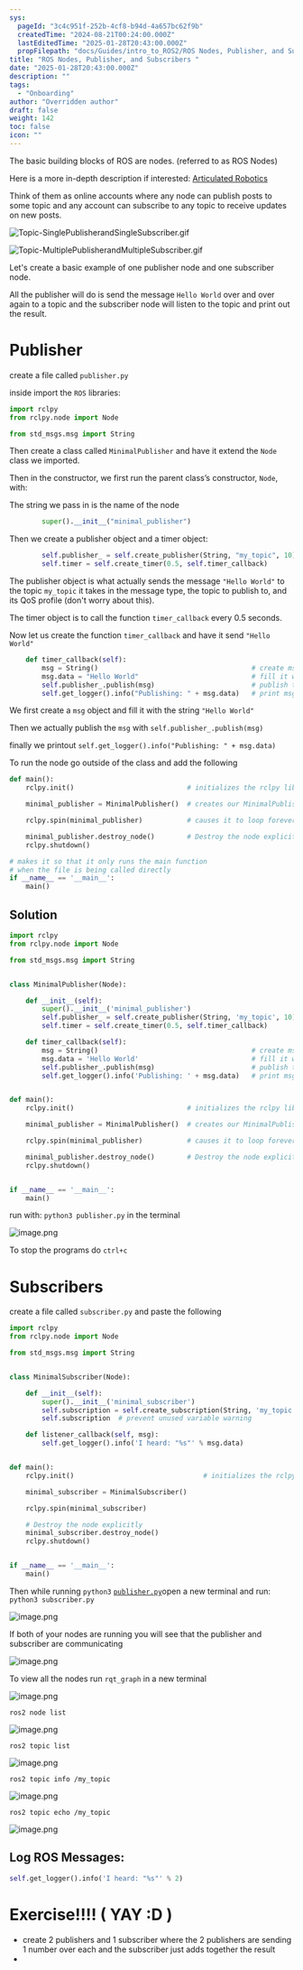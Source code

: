 ```yaml
---
sys:
  pageId: "3c4c951f-252b-4cf8-b94d-4a657bc62f9b"
  createdTime: "2024-08-21T00:24:00.000Z"
  lastEditedTime: "2025-01-28T20:43:00.000Z"
  propFilepath: "docs/Guides/intro_to_ROS2/ROS Nodes, Publisher, and Subscribers .md"
title: "ROS Nodes, Publisher, and Subscribers "
date: "2025-01-28T20:43:00.000Z"
description: ""
tags:
  - "Onboarding"
author: "Overridden author"
draft: false
weight: 142
toc: false
icon: ""
---
```


The basic building blocks of ROS are nodes. (referred to as ROS Nodes)

Here is a more in-depth description if interested: [Articulated Robotics](https://articulatedrobotics.xyz/tutorials/ready-for-ros/ros-overview#2-nodes)

Think of them as online accounts where any node can publish posts to some topic and any account can subscribe to any topic to receive updates on new posts.

![Topic-SinglePublisherandSingleSubscriber.gif](https://docs.ros.org/en/humble/_images/Topic-SinglePublisherandSingleSubscriber.gif)

![Topic-MultiplePublisherandMultipleSubscriber.gif](https://docs.ros.org/en/humble/_images/Topic-MultiplePublisherandMultipleSubscriber.gif)

Let's create a basic example of one publisher node and one subscriber node.

All the publisher will do is send the message `Hello World` over and over again to a topic and the subscriber node will listen to the topic and print out the result.

# Publisher

create a file called `publisher.py` 

inside import the `ROS` libraries:

```python
import rclpy
from rclpy.node import Node

from std_msgs.msg import String
```

Then create a class called `MinimalPublisher` and have it extend the `Node` class we imported.

Then in the constructor, we first run the parent class’s constructor, `Node`, with:

The string we pass in is the name of the node

```python
        super().__init__("minimal_publisher")
```

Then we create a publisher object and a timer object:

```python
        self.publisher_ = self.create_publisher(String, "my_topic", 10)
        self.timer = self.create_timer(0.5, self.timer_callback)
```

The publisher object is what actually sends the message `"Hello World"` to the topic `my_topic` it takes in the message type, the topic to publish to, and its QoS profile (don't worry about this).

The timer object is to call the function `timer_callback` every 0.5 seconds.

Now let us create the function `timer_callback` and have it send `"Hello World"`

```python
    def timer_callback(self):
        msg = String()                                      # create msg object
        msg.data = "Hello World"                            # fill it with data
        self.publisher_.publish(msg)                        # publish the message
        self.get_logger().info("Publishing: " + msg.data)   # print msg
```

We first create a `msg` object and fill it with the string `"Hello World"`

Then we actually publish the `msg` with `self.publisher_.publish(msg)`

finally we printout `self.get_logger().info("Publishing: " + msg.data)`

To run the node go outside of the class and add the following

```python
def main():
    rclpy.init()                            # initializes the rclpy library

    minimal_publisher = MinimalPublisher()  # creates our MinimalPublisher object

    rclpy.spin(minimal_publisher)           # causes it to loop forever

    minimal_publisher.destroy_node()        # Destroy the node explicitly
    rclpy.shutdown()

# makes it so that it only runs the main function
# when the file is being called directly
if __name__ == '__main__': 
    main()
```

## Solution

```python
import rclpy
from rclpy.node import Node

from std_msgs.msg import String


class MinimalPublisher(Node):

    def __init__(self):
        super().__init__('minimal_publisher')
        self.publisher_ = self.create_publisher(String, 'my_topic', 10)
        self.timer = self.create_timer(0.5, self.timer_callback)

    def timer_callback(self):
        msg = String()                                      # create msg object
        msg.data = 'Hello World'                            # fill it with data
        self.publisher_.publish(msg)                        # publish the message
        self.get_logger().info('Publishing: ' + msg.data)   # print msg


def main():
    rclpy.init()                            # initializes the rclpy library

    minimal_publisher = MinimalPublisher()  # creates our MinimalPublisher object

    rclpy.spin(minimal_publisher)           # causes it to loop forever

    minimal_publisher.destroy_node()        # Destroy the node explicitly
    rclpy.shutdown()


if __name__ == '__main__':
    main()
```

run with: `python3 publisher.py` in the terminal

![image.png](https://prod-files-secure.s3.us-west-2.amazonaws.com/d518164a-d88e-44d1-a4ee-3adb3bd8bce0/9214accb-ad5b-44f1-a31c-b3167c59138b/image.png?X-Amz-Algorithm=AWS4-HMAC-SHA256&X-Amz-Content-Sha256=UNSIGNED-PAYLOAD&X-Amz-Credential=ASIAZI2LB466WDZEN255%2F20250207%2Fus-west-2%2Fs3%2Faws4_request&X-Amz-Date=20250207T081037Z&X-Amz-Expires=3600&X-Amz-Security-Token=IQoJb3JpZ2luX2VjEFgaCXVzLXdlc3QtMiJHMEUCIQClT9FNW1E8qM7l%2B5tOk6%2BwBXtiR6JpO%2F5F4DABW%2FxcjgIgS9s3QDqI9Ce55zhKLY2xHh%2FvwyK8eRpTCv5bczaSNcAq%2FwMIcRAAGgw2Mzc0MjMxODM4MDUiDAkuYLPY3ZvUvFRbaSrcA5L94OY2RDcccJaO1Ln5OMqSWpQgnhYtJJdtIV0GxEGpnGtafq8EpczpdI4Kbc3roYzx0mGW6mqPNSXl0XbdgSxj7Q7MBvD%2FuoqXO%2FvhQedRafiECyVI%2FHdMgRKv7bcBtAp2vVgU34h83KswevE2Fi%2F7tRX4fZ%2Flwepb5vuqZu6Q7Tc%2B%2F%2FE5FHQfwxwr1XkqtUD5b32croNk%2FAP5Nf34Op8TmY6Y2Rmu6LS5MdXgbIKUlzdjhXLUNUwQEtYNW0xIqx6l%2BFd58vIX7qPXyGXCJGfumfGIbuqkaw%2F9PUXOc213LROtu5MBUP7ZI%2FUefuzPNVjUtVm8%2BvHlh6MOeXe1FEtovEbeZR2bHC2rxGIYAaNl6nzX8AVKmbRpnuEOY4VEvsHdKzmDwILf8d1GFWPPwDJZWG4A2vVuXrenYeO%2Fw2MOSsW%2FJRbmgb3U8EU4jXIsZSzTbezWg1i1xuoeRDz%2FYWM33QaD534q0A%2FhZQCP6NEROlV3wdLzz8wyX2X7nyKmPB5XK17vB26vjIjOzs0TiUReHFUS5koCT2SRZjujLJfkhNKlW4XyBf1%2FQEmHwv7uTebj9FP%2BDCnGS45eSUEAXNQN10LLqbQtnMwwLDnz3yqwj9DzNnh7eZ7LHObgMIX8lr0GOqUBxVYhjUHBLdpMR40%2BT%2Bxhph6hU3VlRdK8fn6ux8Gs9Oo6KmATwO%2BrD11V84RfdhiFhaN%2BU3AH6h7Y9darQHhXXfahpSca2bmJs4kv2m8%2BUjkNoC%2FPjQKH2TIExCZ3NbBZLDlReRjPgivGupWE5uhuJSwk958IFSXgnO9zQP1k6mGp6gEtCwdlC4aWMNn4iISQ8QpNPvObdIugtBQYxBHEbrgJt16P&X-Amz-Signature=8e5c55f8a945290d669823cee72f60fe963a7426feb9a37aa473806ae9f456a1&X-Amz-SignedHeaders=host&x-id=GetObject)

To stop the programs do `ctrl+c`

# Subscribers

create a file called `subscriber.py` and paste the following

```python
import rclpy
from rclpy.node import Node

from std_msgs.msg import String


class MinimalSubscriber(Node):

    def __init__(self):
        super().__init__('minimal_subscriber')
        self.subscription = self.create_subscription(String, 'my_topic', self.listener_callback, 10)
        self.subscription  # prevent unused variable warning

    def listener_callback(self, msg):
        self.get_logger().info('I heard: "%s"' % msg.data)


def main():
    rclpy.init()                                # initializes the rclpy library

    minimal_subscriber = MinimalSubscriber()

    rclpy.spin(minimal_subscriber)

    # Destroy the node explicitly
    minimal_subscriber.destroy_node()
    rclpy.shutdown()


if __name__ == '__main__':
    main()
```

Then while running `python3` [`publisher.py`](http://publisher.py/)open a new terminal and run: `python3 subscriber.py` 

![image.png](https://prod-files-secure.s3.us-west-2.amazonaws.com/d518164a-d88e-44d1-a4ee-3adb3bd8bce0/611fccf2-c738-4dbd-94e9-98f209092866/image.png?X-Amz-Algorithm=AWS4-HMAC-SHA256&X-Amz-Content-Sha256=UNSIGNED-PAYLOAD&X-Amz-Credential=ASIAZI2LB466WDZEN255%2F20250207%2Fus-west-2%2Fs3%2Faws4_request&X-Amz-Date=20250207T081037Z&X-Amz-Expires=3600&X-Amz-Security-Token=IQoJb3JpZ2luX2VjEFgaCXVzLXdlc3QtMiJHMEUCIQClT9FNW1E8qM7l%2B5tOk6%2BwBXtiR6JpO%2F5F4DABW%2FxcjgIgS9s3QDqI9Ce55zhKLY2xHh%2FvwyK8eRpTCv5bczaSNcAq%2FwMIcRAAGgw2Mzc0MjMxODM4MDUiDAkuYLPY3ZvUvFRbaSrcA5L94OY2RDcccJaO1Ln5OMqSWpQgnhYtJJdtIV0GxEGpnGtafq8EpczpdI4Kbc3roYzx0mGW6mqPNSXl0XbdgSxj7Q7MBvD%2FuoqXO%2FvhQedRafiECyVI%2FHdMgRKv7bcBtAp2vVgU34h83KswevE2Fi%2F7tRX4fZ%2Flwepb5vuqZu6Q7Tc%2B%2F%2FE5FHQfwxwr1XkqtUD5b32croNk%2FAP5Nf34Op8TmY6Y2Rmu6LS5MdXgbIKUlzdjhXLUNUwQEtYNW0xIqx6l%2BFd58vIX7qPXyGXCJGfumfGIbuqkaw%2F9PUXOc213LROtu5MBUP7ZI%2FUefuzPNVjUtVm8%2BvHlh6MOeXe1FEtovEbeZR2bHC2rxGIYAaNl6nzX8AVKmbRpnuEOY4VEvsHdKzmDwILf8d1GFWPPwDJZWG4A2vVuXrenYeO%2Fw2MOSsW%2FJRbmgb3U8EU4jXIsZSzTbezWg1i1xuoeRDz%2FYWM33QaD534q0A%2FhZQCP6NEROlV3wdLzz8wyX2X7nyKmPB5XK17vB26vjIjOzs0TiUReHFUS5koCT2SRZjujLJfkhNKlW4XyBf1%2FQEmHwv7uTebj9FP%2BDCnGS45eSUEAXNQN10LLqbQtnMwwLDnz3yqwj9DzNnh7eZ7LHObgMIX8lr0GOqUBxVYhjUHBLdpMR40%2BT%2Bxhph6hU3VlRdK8fn6ux8Gs9Oo6KmATwO%2BrD11V84RfdhiFhaN%2BU3AH6h7Y9darQHhXXfahpSca2bmJs4kv2m8%2BUjkNoC%2FPjQKH2TIExCZ3NbBZLDlReRjPgivGupWE5uhuJSwk958IFSXgnO9zQP1k6mGp6gEtCwdlC4aWMNn4iISQ8QpNPvObdIugtBQYxBHEbrgJt16P&X-Amz-Signature=33bfbf5b51df5b3fd37349a239bdec18ffd269dacac04bb2a4d4b1e360891256&X-Amz-SignedHeaders=host&x-id=GetObject)

If both of your nodes are running you will see that the publisher and subscriber are communicating

![image.png](https://prod-files-secure.s3.us-west-2.amazonaws.com/d518164a-d88e-44d1-a4ee-3adb3bd8bce0/eea428b5-1cf0-43bb-a30b-81cbaf6c5c78/image.png?X-Amz-Algorithm=AWS4-HMAC-SHA256&X-Amz-Content-Sha256=UNSIGNED-PAYLOAD&X-Amz-Credential=ASIAZI2LB466WDZEN255%2F20250207%2Fus-west-2%2Fs3%2Faws4_request&X-Amz-Date=20250207T081037Z&X-Amz-Expires=3600&X-Amz-Security-Token=IQoJb3JpZ2luX2VjEFgaCXVzLXdlc3QtMiJHMEUCIQClT9FNW1E8qM7l%2B5tOk6%2BwBXtiR6JpO%2F5F4DABW%2FxcjgIgS9s3QDqI9Ce55zhKLY2xHh%2FvwyK8eRpTCv5bczaSNcAq%2FwMIcRAAGgw2Mzc0MjMxODM4MDUiDAkuYLPY3ZvUvFRbaSrcA5L94OY2RDcccJaO1Ln5OMqSWpQgnhYtJJdtIV0GxEGpnGtafq8EpczpdI4Kbc3roYzx0mGW6mqPNSXl0XbdgSxj7Q7MBvD%2FuoqXO%2FvhQedRafiECyVI%2FHdMgRKv7bcBtAp2vVgU34h83KswevE2Fi%2F7tRX4fZ%2Flwepb5vuqZu6Q7Tc%2B%2F%2FE5FHQfwxwr1XkqtUD5b32croNk%2FAP5Nf34Op8TmY6Y2Rmu6LS5MdXgbIKUlzdjhXLUNUwQEtYNW0xIqx6l%2BFd58vIX7qPXyGXCJGfumfGIbuqkaw%2F9PUXOc213LROtu5MBUP7ZI%2FUefuzPNVjUtVm8%2BvHlh6MOeXe1FEtovEbeZR2bHC2rxGIYAaNl6nzX8AVKmbRpnuEOY4VEvsHdKzmDwILf8d1GFWPPwDJZWG4A2vVuXrenYeO%2Fw2MOSsW%2FJRbmgb3U8EU4jXIsZSzTbezWg1i1xuoeRDz%2FYWM33QaD534q0A%2FhZQCP6NEROlV3wdLzz8wyX2X7nyKmPB5XK17vB26vjIjOzs0TiUReHFUS5koCT2SRZjujLJfkhNKlW4XyBf1%2FQEmHwv7uTebj9FP%2BDCnGS45eSUEAXNQN10LLqbQtnMwwLDnz3yqwj9DzNnh7eZ7LHObgMIX8lr0GOqUBxVYhjUHBLdpMR40%2BT%2Bxhph6hU3VlRdK8fn6ux8Gs9Oo6KmATwO%2BrD11V84RfdhiFhaN%2BU3AH6h7Y9darQHhXXfahpSca2bmJs4kv2m8%2BUjkNoC%2FPjQKH2TIExCZ3NbBZLDlReRjPgivGupWE5uhuJSwk958IFSXgnO9zQP1k6mGp6gEtCwdlC4aWMNn4iISQ8QpNPvObdIugtBQYxBHEbrgJt16P&X-Amz-Signature=c83f60056c4dff8ccebc122f77633814d3863f8f2bd3abe983d5a9ad817c6244&X-Amz-SignedHeaders=host&x-id=GetObject)

To view all the nodes run `rqt_graph` in a new terminal

![image.png](https://prod-files-secure.s3.us-west-2.amazonaws.com/d518164a-d88e-44d1-a4ee-3adb3bd8bce0/1d98e964-4318-4d62-b5c4-8c8f78368598/image.png?X-Amz-Algorithm=AWS4-HMAC-SHA256&X-Amz-Content-Sha256=UNSIGNED-PAYLOAD&X-Amz-Credential=ASIAZI2LB466WDZEN255%2F20250207%2Fus-west-2%2Fs3%2Faws4_request&X-Amz-Date=20250207T081037Z&X-Amz-Expires=3600&X-Amz-Security-Token=IQoJb3JpZ2luX2VjEFgaCXVzLXdlc3QtMiJHMEUCIQClT9FNW1E8qM7l%2B5tOk6%2BwBXtiR6JpO%2F5F4DABW%2FxcjgIgS9s3QDqI9Ce55zhKLY2xHh%2FvwyK8eRpTCv5bczaSNcAq%2FwMIcRAAGgw2Mzc0MjMxODM4MDUiDAkuYLPY3ZvUvFRbaSrcA5L94OY2RDcccJaO1Ln5OMqSWpQgnhYtJJdtIV0GxEGpnGtafq8EpczpdI4Kbc3roYzx0mGW6mqPNSXl0XbdgSxj7Q7MBvD%2FuoqXO%2FvhQedRafiECyVI%2FHdMgRKv7bcBtAp2vVgU34h83KswevE2Fi%2F7tRX4fZ%2Flwepb5vuqZu6Q7Tc%2B%2F%2FE5FHQfwxwr1XkqtUD5b32croNk%2FAP5Nf34Op8TmY6Y2Rmu6LS5MdXgbIKUlzdjhXLUNUwQEtYNW0xIqx6l%2BFd58vIX7qPXyGXCJGfumfGIbuqkaw%2F9PUXOc213LROtu5MBUP7ZI%2FUefuzPNVjUtVm8%2BvHlh6MOeXe1FEtovEbeZR2bHC2rxGIYAaNl6nzX8AVKmbRpnuEOY4VEvsHdKzmDwILf8d1GFWPPwDJZWG4A2vVuXrenYeO%2Fw2MOSsW%2FJRbmgb3U8EU4jXIsZSzTbezWg1i1xuoeRDz%2FYWM33QaD534q0A%2FhZQCP6NEROlV3wdLzz8wyX2X7nyKmPB5XK17vB26vjIjOzs0TiUReHFUS5koCT2SRZjujLJfkhNKlW4XyBf1%2FQEmHwv7uTebj9FP%2BDCnGS45eSUEAXNQN10LLqbQtnMwwLDnz3yqwj9DzNnh7eZ7LHObgMIX8lr0GOqUBxVYhjUHBLdpMR40%2BT%2Bxhph6hU3VlRdK8fn6ux8Gs9Oo6KmATwO%2BrD11V84RfdhiFhaN%2BU3AH6h7Y9darQHhXXfahpSca2bmJs4kv2m8%2BUjkNoC%2FPjQKH2TIExCZ3NbBZLDlReRjPgivGupWE5uhuJSwk958IFSXgnO9zQP1k6mGp6gEtCwdlC4aWMNn4iISQ8QpNPvObdIugtBQYxBHEbrgJt16P&X-Amz-Signature=e288c1543131f4e64546a31b921d2cbbfb3fc4bc9889bd86acfc45e22e35ffb4&X-Amz-SignedHeaders=host&x-id=GetObject)

`ros2 node list`

![image.png](https://prod-files-secure.s3.us-west-2.amazonaws.com/d518164a-d88e-44d1-a4ee-3adb3bd8bce0/680ac8cf-e6d9-4164-9ece-5b9a6fccffee/image.png?X-Amz-Algorithm=AWS4-HMAC-SHA256&X-Amz-Content-Sha256=UNSIGNED-PAYLOAD&X-Amz-Credential=ASIAZI2LB466WDZEN255%2F20250207%2Fus-west-2%2Fs3%2Faws4_request&X-Amz-Date=20250207T081037Z&X-Amz-Expires=3600&X-Amz-Security-Token=IQoJb3JpZ2luX2VjEFgaCXVzLXdlc3QtMiJHMEUCIQClT9FNW1E8qM7l%2B5tOk6%2BwBXtiR6JpO%2F5F4DABW%2FxcjgIgS9s3QDqI9Ce55zhKLY2xHh%2FvwyK8eRpTCv5bczaSNcAq%2FwMIcRAAGgw2Mzc0MjMxODM4MDUiDAkuYLPY3ZvUvFRbaSrcA5L94OY2RDcccJaO1Ln5OMqSWpQgnhYtJJdtIV0GxEGpnGtafq8EpczpdI4Kbc3roYzx0mGW6mqPNSXl0XbdgSxj7Q7MBvD%2FuoqXO%2FvhQedRafiECyVI%2FHdMgRKv7bcBtAp2vVgU34h83KswevE2Fi%2F7tRX4fZ%2Flwepb5vuqZu6Q7Tc%2B%2F%2FE5FHQfwxwr1XkqtUD5b32croNk%2FAP5Nf34Op8TmY6Y2Rmu6LS5MdXgbIKUlzdjhXLUNUwQEtYNW0xIqx6l%2BFd58vIX7qPXyGXCJGfumfGIbuqkaw%2F9PUXOc213LROtu5MBUP7ZI%2FUefuzPNVjUtVm8%2BvHlh6MOeXe1FEtovEbeZR2bHC2rxGIYAaNl6nzX8AVKmbRpnuEOY4VEvsHdKzmDwILf8d1GFWPPwDJZWG4A2vVuXrenYeO%2Fw2MOSsW%2FJRbmgb3U8EU4jXIsZSzTbezWg1i1xuoeRDz%2FYWM33QaD534q0A%2FhZQCP6NEROlV3wdLzz8wyX2X7nyKmPB5XK17vB26vjIjOzs0TiUReHFUS5koCT2SRZjujLJfkhNKlW4XyBf1%2FQEmHwv7uTebj9FP%2BDCnGS45eSUEAXNQN10LLqbQtnMwwLDnz3yqwj9DzNnh7eZ7LHObgMIX8lr0GOqUBxVYhjUHBLdpMR40%2BT%2Bxhph6hU3VlRdK8fn6ux8Gs9Oo6KmATwO%2BrD11V84RfdhiFhaN%2BU3AH6h7Y9darQHhXXfahpSca2bmJs4kv2m8%2BUjkNoC%2FPjQKH2TIExCZ3NbBZLDlReRjPgivGupWE5uhuJSwk958IFSXgnO9zQP1k6mGp6gEtCwdlC4aWMNn4iISQ8QpNPvObdIugtBQYxBHEbrgJt16P&X-Amz-Signature=432118eeb9b62d3d8b9b1d3604108097501966e104cef742bbed553fa82c91e1&X-Amz-SignedHeaders=host&x-id=GetObject)

`ros2 topic list`

![image.png](https://prod-files-secure.s3.us-west-2.amazonaws.com/d518164a-d88e-44d1-a4ee-3adb3bd8bce0/eee2ebe1-27ef-4a4a-96fb-2ca54126fb29/image.png?X-Amz-Algorithm=AWS4-HMAC-SHA256&X-Amz-Content-Sha256=UNSIGNED-PAYLOAD&X-Amz-Credential=ASIAZI2LB466WDZEN255%2F20250207%2Fus-west-2%2Fs3%2Faws4_request&X-Amz-Date=20250207T081037Z&X-Amz-Expires=3600&X-Amz-Security-Token=IQoJb3JpZ2luX2VjEFgaCXVzLXdlc3QtMiJHMEUCIQClT9FNW1E8qM7l%2B5tOk6%2BwBXtiR6JpO%2F5F4DABW%2FxcjgIgS9s3QDqI9Ce55zhKLY2xHh%2FvwyK8eRpTCv5bczaSNcAq%2FwMIcRAAGgw2Mzc0MjMxODM4MDUiDAkuYLPY3ZvUvFRbaSrcA5L94OY2RDcccJaO1Ln5OMqSWpQgnhYtJJdtIV0GxEGpnGtafq8EpczpdI4Kbc3roYzx0mGW6mqPNSXl0XbdgSxj7Q7MBvD%2FuoqXO%2FvhQedRafiECyVI%2FHdMgRKv7bcBtAp2vVgU34h83KswevE2Fi%2F7tRX4fZ%2Flwepb5vuqZu6Q7Tc%2B%2F%2FE5FHQfwxwr1XkqtUD5b32croNk%2FAP5Nf34Op8TmY6Y2Rmu6LS5MdXgbIKUlzdjhXLUNUwQEtYNW0xIqx6l%2BFd58vIX7qPXyGXCJGfumfGIbuqkaw%2F9PUXOc213LROtu5MBUP7ZI%2FUefuzPNVjUtVm8%2BvHlh6MOeXe1FEtovEbeZR2bHC2rxGIYAaNl6nzX8AVKmbRpnuEOY4VEvsHdKzmDwILf8d1GFWPPwDJZWG4A2vVuXrenYeO%2Fw2MOSsW%2FJRbmgb3U8EU4jXIsZSzTbezWg1i1xuoeRDz%2FYWM33QaD534q0A%2FhZQCP6NEROlV3wdLzz8wyX2X7nyKmPB5XK17vB26vjIjOzs0TiUReHFUS5koCT2SRZjujLJfkhNKlW4XyBf1%2FQEmHwv7uTebj9FP%2BDCnGS45eSUEAXNQN10LLqbQtnMwwLDnz3yqwj9DzNnh7eZ7LHObgMIX8lr0GOqUBxVYhjUHBLdpMR40%2BT%2Bxhph6hU3VlRdK8fn6ux8Gs9Oo6KmATwO%2BrD11V84RfdhiFhaN%2BU3AH6h7Y9darQHhXXfahpSca2bmJs4kv2m8%2BUjkNoC%2FPjQKH2TIExCZ3NbBZLDlReRjPgivGupWE5uhuJSwk958IFSXgnO9zQP1k6mGp6gEtCwdlC4aWMNn4iISQ8QpNPvObdIugtBQYxBHEbrgJt16P&X-Amz-Signature=55ddfcc2c3d2f0ac376157d249512e0219c425a09d4a1e2ab206ad2429056aa4&X-Amz-SignedHeaders=host&x-id=GetObject)

`ros2 topic info /my_topic`

![image.png](https://prod-files-secure.s3.us-west-2.amazonaws.com/d518164a-d88e-44d1-a4ee-3adb3bd8bce0/6288ef12-cb9e-406f-b9eb-65feed3a9011/image.png?X-Amz-Algorithm=AWS4-HMAC-SHA256&X-Amz-Content-Sha256=UNSIGNED-PAYLOAD&X-Amz-Credential=ASIAZI2LB466WDZEN255%2F20250207%2Fus-west-2%2Fs3%2Faws4_request&X-Amz-Date=20250207T081037Z&X-Amz-Expires=3600&X-Amz-Security-Token=IQoJb3JpZ2luX2VjEFgaCXVzLXdlc3QtMiJHMEUCIQClT9FNW1E8qM7l%2B5tOk6%2BwBXtiR6JpO%2F5F4DABW%2FxcjgIgS9s3QDqI9Ce55zhKLY2xHh%2FvwyK8eRpTCv5bczaSNcAq%2FwMIcRAAGgw2Mzc0MjMxODM4MDUiDAkuYLPY3ZvUvFRbaSrcA5L94OY2RDcccJaO1Ln5OMqSWpQgnhYtJJdtIV0GxEGpnGtafq8EpczpdI4Kbc3roYzx0mGW6mqPNSXl0XbdgSxj7Q7MBvD%2FuoqXO%2FvhQedRafiECyVI%2FHdMgRKv7bcBtAp2vVgU34h83KswevE2Fi%2F7tRX4fZ%2Flwepb5vuqZu6Q7Tc%2B%2F%2FE5FHQfwxwr1XkqtUD5b32croNk%2FAP5Nf34Op8TmY6Y2Rmu6LS5MdXgbIKUlzdjhXLUNUwQEtYNW0xIqx6l%2BFd58vIX7qPXyGXCJGfumfGIbuqkaw%2F9PUXOc213LROtu5MBUP7ZI%2FUefuzPNVjUtVm8%2BvHlh6MOeXe1FEtovEbeZR2bHC2rxGIYAaNl6nzX8AVKmbRpnuEOY4VEvsHdKzmDwILf8d1GFWPPwDJZWG4A2vVuXrenYeO%2Fw2MOSsW%2FJRbmgb3U8EU4jXIsZSzTbezWg1i1xuoeRDz%2FYWM33QaD534q0A%2FhZQCP6NEROlV3wdLzz8wyX2X7nyKmPB5XK17vB26vjIjOzs0TiUReHFUS5koCT2SRZjujLJfkhNKlW4XyBf1%2FQEmHwv7uTebj9FP%2BDCnGS45eSUEAXNQN10LLqbQtnMwwLDnz3yqwj9DzNnh7eZ7LHObgMIX8lr0GOqUBxVYhjUHBLdpMR40%2BT%2Bxhph6hU3VlRdK8fn6ux8Gs9Oo6KmATwO%2BrD11V84RfdhiFhaN%2BU3AH6h7Y9darQHhXXfahpSca2bmJs4kv2m8%2BUjkNoC%2FPjQKH2TIExCZ3NbBZLDlReRjPgivGupWE5uhuJSwk958IFSXgnO9zQP1k6mGp6gEtCwdlC4aWMNn4iISQ8QpNPvObdIugtBQYxBHEbrgJt16P&X-Amz-Signature=75f7ef86a9bcfe07954559d27a3d352717e66db2c9489bb34cd12c8b3ac795eb&X-Amz-SignedHeaders=host&x-id=GetObject)

`ros2 topic echo /my_topic`

![image.png](https://prod-files-secure.s3.us-west-2.amazonaws.com/d518164a-d88e-44d1-a4ee-3adb3bd8bce0/0a6fcb4d-422d-4a6c-a803-749ef4adf2c6/image.png?X-Amz-Algorithm=AWS4-HMAC-SHA256&X-Amz-Content-Sha256=UNSIGNED-PAYLOAD&X-Amz-Credential=ASIAZI2LB466WDZEN255%2F20250207%2Fus-west-2%2Fs3%2Faws4_request&X-Amz-Date=20250207T081037Z&X-Amz-Expires=3600&X-Amz-Security-Token=IQoJb3JpZ2luX2VjEFgaCXVzLXdlc3QtMiJHMEUCIQClT9FNW1E8qM7l%2B5tOk6%2BwBXtiR6JpO%2F5F4DABW%2FxcjgIgS9s3QDqI9Ce55zhKLY2xHh%2FvwyK8eRpTCv5bczaSNcAq%2FwMIcRAAGgw2Mzc0MjMxODM4MDUiDAkuYLPY3ZvUvFRbaSrcA5L94OY2RDcccJaO1Ln5OMqSWpQgnhYtJJdtIV0GxEGpnGtafq8EpczpdI4Kbc3roYzx0mGW6mqPNSXl0XbdgSxj7Q7MBvD%2FuoqXO%2FvhQedRafiECyVI%2FHdMgRKv7bcBtAp2vVgU34h83KswevE2Fi%2F7tRX4fZ%2Flwepb5vuqZu6Q7Tc%2B%2F%2FE5FHQfwxwr1XkqtUD5b32croNk%2FAP5Nf34Op8TmY6Y2Rmu6LS5MdXgbIKUlzdjhXLUNUwQEtYNW0xIqx6l%2BFd58vIX7qPXyGXCJGfumfGIbuqkaw%2F9PUXOc213LROtu5MBUP7ZI%2FUefuzPNVjUtVm8%2BvHlh6MOeXe1FEtovEbeZR2bHC2rxGIYAaNl6nzX8AVKmbRpnuEOY4VEvsHdKzmDwILf8d1GFWPPwDJZWG4A2vVuXrenYeO%2Fw2MOSsW%2FJRbmgb3U8EU4jXIsZSzTbezWg1i1xuoeRDz%2FYWM33QaD534q0A%2FhZQCP6NEROlV3wdLzz8wyX2X7nyKmPB5XK17vB26vjIjOzs0TiUReHFUS5koCT2SRZjujLJfkhNKlW4XyBf1%2FQEmHwv7uTebj9FP%2BDCnGS45eSUEAXNQN10LLqbQtnMwwLDnz3yqwj9DzNnh7eZ7LHObgMIX8lr0GOqUBxVYhjUHBLdpMR40%2BT%2Bxhph6hU3VlRdK8fn6ux8Gs9Oo6KmATwO%2BrD11V84RfdhiFhaN%2BU3AH6h7Y9darQHhXXfahpSca2bmJs4kv2m8%2BUjkNoC%2FPjQKH2TIExCZ3NbBZLDlReRjPgivGupWE5uhuJSwk958IFSXgnO9zQP1k6mGp6gEtCwdlC4aWMNn4iISQ8QpNPvObdIugtBQYxBHEbrgJt16P&X-Amz-Signature=34921a660a1238daf5d5374703f8a6b4f2dd289ed48accdb83472793095edebe&X-Amz-SignedHeaders=host&x-id=GetObject)

## Log ROS Messages:

```python
self.get_logger().info('I heard: "%s"' % 2)
```

# Exercise!!!! ( YAY :D )

- create 2 publishers and 1 subscriber where the 2 publishers are sending 1 number over each and the subscriber just adds together the result
- 
